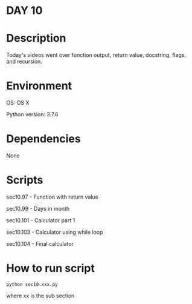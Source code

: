 
# DAY 10

# Description
Today's videos went over function output, return value, docstring, flags, and recursion.

# Environment
OS: OS X

Python version: 3.7.6

# Dependencies
None

# Scripts
sec10.97 - Function with return value

sec10.99 - Days in month

sec10.101 - Calculator part 1

sec10.103 - Calculator using while loop

sec10.104 - Final calculator

# How to run script
```
python sec10.xxx.py 
```
where xx is the sub section
